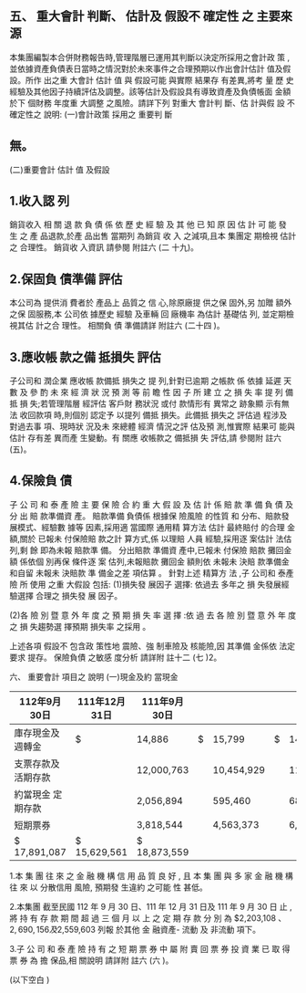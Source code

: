 
## 五、 重大會計 判斷、 估計及 假設不 確定性 之 主要來源

本集團編製本合併財務報告時,管理階層已運用其判斷以決定所採用之會計政 策 , 並依據資產負債表日當時之情況對於未來事件之合理預期以作出會計估計 值及假設。所作 出之重 大會計 估計 值 與 假設可能 與實際 結果存 有差異,將考 量 歷 史經驗及其他因子持續評估及調整。該等估計及假設具有導致資產及負債帳面 金額於下 個財務 年度重 大調整 之風險。請詳下列 對重大 會計判 斷、估 計與假 設 不 確定性之 說明: (一)會計政策 採用之 重要判 斷

## 無。

(二)重要會計 估計 值 及假設

## 1.收入認 列

銷貨收入 相 關 退 款 負 債 係 依 歷 史 經 驗 及 其 他 已 知 原 因 估 計 可 能 發 生 之 產 品退款,於產 品出售 當期列 為銷貨 收 入 之減項,且本 集團定 期檢視 估計之 合理性。 銷貨收 入資訊 請參閱 附註六 (二 十九)。

## 2.保固負 債準備 評估

本公司為 提供消 費者於 產品上 品質之 信 心,除原廠提 供之保 固外,另 加贈 額外之保 固服務,本 公司依 據歷史 經驗 及車輛 回 廠機率 為估計 基礎估 列, 並定期檢 視其估 計之合 理性。 相關負 債 準備請詳 附註六 (二十四 )。

## 3.應收帳 款之備 抵損失 評估

子公司和 潤企業 應收帳 款備抵 損失之 提 列,針對已逾期 之帳款 係 依據 延遲 天 數 及 參 酌 未 來 經 濟 狀 況 預 測 等 前 瞻 性 因 子 所 建 立 之 損 失 率 提 列 備 抵 損 失;若管理階層 經評估 客戶財 務狀況 或付 款情形有 異常之 跡象顯 示有無 法 收回款項 時,則個別 認定予 以提列 備抵 損失。此備抵 損失之 評估過 程涉及 對過去事 項、現時狀 況及未 來總體 經濟 情況之評 估及預 測,惟實際 結果可 能與估計 存有差 異而產 生變動。有 關應 收帳款之 備抵損 失 評估,請 參閱附 註六(五)。

## 4.保險負 債

子 公 司 和 泰 產 險 主 要 保 險 合 約 重 大 假 設 及 估 計 係 賠 款 準 備 負 債 及 分 出 賠 款準備資 產。 賠款準備 負債係 根據保 險風險 的性質 和 分布、賠款發 展模式、經驗數 據等 因素,採用適 當國際 通用精 算方法 估計 最終賠付 的合理 金額,關於 已報未 付保險賠 款之計 算方式,係 以理賠 人員 經驗,採用逐 案估計 法估列,剩 餘 即為未報 賠款準 備。 分出賠款 準備資 產中,已報未 付保險 賠款 攤回金額 係依個 別再保 條件逐 案 估列,未報賠款 攤回金 額則依 未報未 決賠 款準備金 和自留 未報未 決賠款 準 備金之差 項估算 。 針對上述 精算方 法 ,子 公司和 泰產險 所 使用 之重 大假設 包括: (1)損失發 展因子 選擇: 依過去 多年之 損 失發展經 驗選擇 合理之 損失發 展 因子。

(2)各 險 別 暨 意 外 年 度 之 預 期 損 失 率 選 擇 :依 過 去 各 險 別 暨 意 外 年 度 之 損 失趨勢選 擇預期 損失率 之採用 。

上述各項 假設不 包含政 策性地 震險、強 制車險及 核能險,因 其準備 金係依 法定要求 提存。 保險負債 之敏感 度分析 請詳附 註十二 (七 )2。

六、 重要會計 項目之 說明
(一)現金及約 當現金

| 112年9月30日       | 111年12月31日   | 111年9月30日   |    |            |    |            |
|--------------------|-----------------|----------------|----|------------|----|------------|
| 庫存現金及週轉金   | $               | 14,886         | $  | 15,799     | $  | 14,491     |
| 支票存款及活期存款 |                 | 12,000,763     |    | 10,454,929 |    | 11,390,404 |
| 約當現金  定期存款 |                 | 2,056,894      |    | 595,460    |    | 689,727    |
| 短期票券           |                 | 3,818,544      |    | 4,563,373  |    | 6,778,937  |
| $ 17,891,087       | $ 15,629,561    | $ 18,873,559   |    |            |    |            |

1.本 集 團 往 來 之 金 融 機 構 信 用 品 質 良 好 , 且 本 集 團 與 多 家 金 融 機 構 往 來 以 分散信用 風險, 預期發 生違約 之可能 性 甚低。

2.本集團 截至民國 112 年 9 月 30 日、111 年 12 月 31 日及 111 年 9 月 30 日 止 , 將 持 有 存 款 期 間 超 過 三 個 月 以 上 之 定 期 存 款 分 別 為 $2,203,108 、 $2,690,156 及$2,559,603 列報 於其他 金 融資產- 流動 及 非流動 項下。

3.子 公 司 和 泰 產 險 持 有 之 短 期 票 券 中 屬 附 賣 回 票 券 投 資 業 已 取 得 票 券 為 擔 保品,相 關說明 請詳附 註六 (六 )。

(以下空白 )